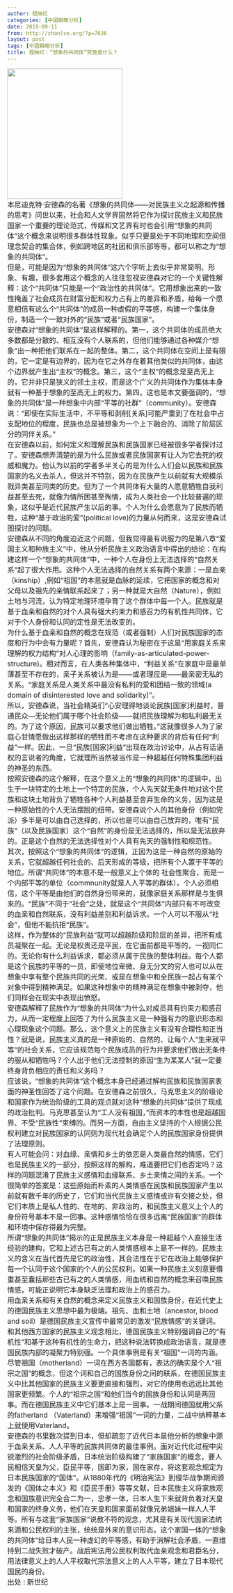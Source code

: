 ```yaml
---
author: 程映红
categories: [中國戰略分析]
date: 2019-09-11
from: http://zhanlve.org/?p=7636
layout: post
tags: [中國戰略分析]
title: 程映红：“想象的共同体”究竟是什么？
---
```


<div id="entry">
<div class="at-above-post addthis_tool" data-url="http://zhanlve.org/?p=7636">
</div>
<div>
<img alt="" class="aligncenter wp-image-7637 size-medium" height="300" sizes="(max-width: 265px) 100vw, 265px" src="http://zhanlve.org/wp-content/uploads/2019/09/108470384-265x300.jpg" srcset="http://zhanlve.org/wp-content/uploads/2019/09/108470384-265x300.jpg 265w, http://zhanlve.org/wp-content/uploads/2019/09/108470384.jpg 441w" width="265"/>
</div>
<div>
</div>
<div>
</div>
<div>
<span style="font-size: 12pt;">
   本尼迪克特·安德森的名著《想象的共同体——对民族主义之起源和传播的思考》问世以来，社会和人文学界固然将它作为探讨民族主义和民族国家一个重要的理论范式，传媒和文艺界有时也会引用“想象的共同体”这个概念来说明很多群体性现象。似乎只要是处于不同地理和空间但理念契合的集合体，例如跨地区的社团和俱乐部等等，都可以称之为“想象的共同体”。
  </span>
</div>
<div>
</div>
<div>
</div>
<div>
</div>
<div>
<span style="font-size: 12pt;">
   但是，可能是因为“想象的共同体”这六个字听上去似乎非常简明、形象、有趣，很多套用这个概念的人往往忽视安德森对它的一个关键性解释：这个“共同体”只能是一个“政治性的共同体”。它用想象出来的一致性掩盖了社会成员在财富分配和权力占有上的差异和矛盾，给每一个愿意相信有这么个“共同体”的成员一种虚假的平等感，构建一个集体身份，制造一个一致对外的“民族”或者“民族国家”。
  </span>
</div>
<div>
<section>
<div>
</div>
<div>
</div>
<div>
<span style="font-size: 12pt;">
     安德森对“想象的共同体”是这样解释的。第一，这个共同体的成员绝大多数都是分散的、相互没有个人联系的，但他们能够通过各种媒介“想象”出一种把他们联系在一起的整体。第二，这个共同体在空间上是有限的，它一定是有边界的，因为在它之外存在着其他类似的共同体，由这个边界就产生出“主权”的概念。第三，这个“主权”的概念是至高无上的，它并非只是狭义的领土主权，而是这个广义的共同体作为集体本身就有一种基于想象的至高无上的权力。第四，这也是本文要强调的，“想象的共同体”是一种想象中内部“平等的社群”（community）。安德森说：“即使在实际生活中，不平等和剥削[关系]可能严重到了在社会中占支配地位的程度，民族也总是被想象为一个上下融合的、消除了阶层区分的同伴关系。”
    </span>
</div>
<div>
</div>
<div>
</div>
<div>
</div>
<div>
<span style="font-size: 12pt;">
     在安德森以前，如何定义和理解民族和民族国家已经被很多学者探讨过了。安德森想弄清楚的是为什么民族或者民族国家有让人为它去死的权威和魔力。他认为以前的学者多半关心的是为什么人们会以民族和民族国家的名义去杀人，但这并不特别，因为在民族产生以前就有大规模杀戮异类甚至同类的历史。但为了一个共同体有大量的人愿意牺牲自我利益甚至去死，就像为情所困甚至殉情，成为人类社会一个比较普遍的现象，这似乎是近代民族产生以后的事。个人为什么会愿意为了民族而牺牲，这种“基于政治的爱”(political love)的力量从何而来，这是安德森试图探讨的问题。
    </span>
</div>
<div>
</div>
<div>
</div>
<div>
<span style="font-size: 12pt;">
     安德森从不同的角度迫近这个问题，但我觉得最有说服力的是第八章“爱国主义和种族主义”中，他从分析民族主义政治语言中得出的结论：在构建这样一个“想象的共同体”中，一种个人在身份上无法选择的“自然关系”起了很大作用。这种个人无法选择的自然关系有两个来源：一是血亲（kinship）,例如“祖国”的本意就是血脉的延续，它把国家的概念和对父母以及祖先的亲情联系起来了；另一种就是大自然（Nature），例如土地与河流，认为特定地理环境孕育了这个群体中每一个人。民族就是基于血亲和自然的对个人具有强大约束力和感召力的有机性共同体，它对于个人身份和认同的定性是无法改变的。
    </span>
</div>
<div>
</div>
<div>
</div>
<div>
<span style="font-size: 12pt;">
     为什么基于血亲和自然的概念在规范（或者强制）人们对民族国家的态度和行为中会有力量呢？首先，安德森认为秘密在于这是“用家庭关系来理解的权力结构”对人心理的影响（family-as-articulated-power-structure)。相对而言，在人类各种集体中，“利益关系”在家庭中是最单薄甚至不存在的，亲子关系被认为是——或者理应是——最亲密无私的关系。“家庭关系是人类关系中最没有私利的爱和团结一致的领域(a domain of disinterested love and solidarity)”。
    </span>
</div>
<div>
</div>
<div>
</div>
<div>
</div>
<div>
<span style="font-size: 12pt;">
     所以，安德森说，当社会精英们“心安理得地谈论民族[国家]利益时，普通民众—无论他们属于哪个社会阶级——就把民族理解为和私利最无关的。为了这个原因，民族可以要求他们做出牺牲。”这就像很多人为了家庭心甘情愿做出这样那样的牺牲而不考虑在这种要求的背后有任何“利益”一样。因此，一旦“民族[国家]利益”出现在政治讨论中，从占有话语权的言说者的角度，它就理所当然被当作是一种超越任何特殊集团利益的神圣的东西。
    </span>
</div>
<div>
</div>
<div>
</div>
<div>
</div>
<div>
<span style="font-size: 12pt;">
     按照安德森的这个解释，在这个意义上的“想象的共同体”的逻辑中，出生于一块特定的土地上一个特定的民族，个人先天就无条件地对这个民族和这块土地背负了牺牲各种个人利益甚至舍弃生命的义务，因为这是一种原始性的个人无法摆脱的纽带。安德森说个人的其他身份（例如党派）多半是可以由自己选择的，所以也是可以由自己放弃的，唯有“民族”（以及民族国家）这个“自然”的身份是无法选择的，所以是无法放弃的。正是这个自然的无法选择性对个人具有先天的强制性和规范性。
    </span>
</div>
<div>
</div>
<div>
</div>
<div>
</div>
<div>
<span style="font-size: 12pt;">
     其次，按照这个“想象的共同体”的逻辑，正因为这是一种自然的原始的关系，它就超越任何社会的、后天形成的等级，把所有个人置于平等的地位。所谓“共同体”的本意不是一般意义上个体的 社会性聚合，而是一个内部平等的单位（commnunity就是人人平等的群体）。个人必须相信，这个平等是由他们的自然身份带来的，就像家庭关系那样是与生俱来的。“民族”不同于“社会”之处，就是这个“共同体”内部只有不可改变的血亲和自然联系，没有利益差别和利益诉求。一个人可以不服从“社会”，但他不能抗拒“民族”。
    </span>
</div>
<div>
</div>
</section>
<section>
<div>
</div>
<div>
</div>
<div>
<span style="font-size: 12pt;">
     这样，作为整体的“民族利益”就可以超越阶级和阶层的差异，把所有成员凝聚在一起。无论是权贵还是平民，在它面前都是平等的，一视同仁的。无论你有什么利益诉求，都必须从属于民族的整体利益。每个人都是这个民族的平等的一员，即使地位卑微、身无分文的穷人也可以从在想象中享有整个民族共同的光荣、或是在想象中和全民族一起占有某个对象中得到精神满足。如果这种想象中的精神满足在想象中被剥夺，他们同样会在现实中表现出愤怒。
    </span>
</div>
<div>
</div>
</section>
<section>
<div>
</div>
<div>
</div>
<div>
<span style="font-size: 12pt;">
     安德森解释了民族作为“想象的共同体”为什么对成员具有约束力和感召力，从而一定程度上回答了为什么民族主义是一种强有力的意识形态和心理现象这个问题。那么，这个意义上的民族主义有没有合理性和正当性？就是说，民族主义真的是一种原始的、自然的、让每个人“生来就平等”的社会关系，它应该规范每个民族成员的行为并要求他们做出无条件的服从和牺牲吗？个人出于他们无法控制的原因“生为某某人”就一定要终身背负相应的责任和义务吗？
    </span>
</div>
<div>
<section>
<div>
</div>
<div>
</div>
<div>
<span style="font-size: 12pt;">
       应该说，“想象的共同体”这个概念本身已经通过解构民族和民族国家表面的神圣性回答了这个问题。在安德森之前很久，马克思主义的阶级论和国家作为统治阶级的工具的观点就对这种“想象的共同体”提供了现成的政治批判。马克思甚至认为“工人没有祖国，”而资本的本性也是超越国界、不受“民族性”束缚的。而另一方面，自由主义坚持的个人根据公民权利建立对民族国家的认同则为现代社会确定个人的民族国家身份提供了法理原则。
      </span>
</div>
<div>
</div>
<div>
</div>
<div>
</div>
<div>
<span style="font-size: 12pt;">
       有人可能会问：对血缘、亲情和乡土的依恋是人类最自然的情感，它们也是民族主义的一部分，按照这样的解构，难道要把它们也否定吗？这样的问题混淆了民族主义感情和血缘联系、乡土亲情之间的关系。一个很简单的答案是：这些原始而朴素的人类情感在民族和民族国家产生以前就有数千年的历史了，它们和当代民族主义感情或许有交接之处，但它们本质上是私人性的、在地的、非政治的，和民族主义意义上个人的身份符号基本不是一回事。这种感情恰恰在很多远离“民族国家”的群体和环境中保存得最为完整。
      </span>
</div>
<div>
</div>
<div>
</div>
<div>
</div>
<div>
<span style="font-size: 12pt;">
       所谓“想象的共同体”揭示的正是民族主义本身是一种超越个人直接生活经验的建构，它和上述古已有之的人类情感根本上是不一样的。民族主义的含义在当代首先是它的政治性，其合法性在于它在政治上能够保护每一个认同于这个国家的个人的公民权利。如果一种民族主义刻意要借重甚至囊括那些古已有之的人类情感，用血统和自然的概念来召唤民族情感，可能正说明它本身缺乏法理和政治上的感召力。
      </span>
</div>
<div>
</div>
</section>
<section>
<div>
</div>
<div>
</div>
<div>
<span style="font-size: 12pt;">
       用血亲关系和有关自然的概念来定义民族主义和国族身份，在近代史上的德国民族主义思想中最为极端。祖先、血和土地（ancestor, blood and soil）是德国民族主义宣传中最常见的激发“民族情感”的关键词。和其他西方国家的民族主义观念相比，德国民族主义特别强调自己的“有机性”和基于这种有机性的生命力，把这种说法转换成政治语言，就是德国民族内部的凝聚力特别强。一个具体事例是有关“祖国”一词的内涵。尽管祖国（motherland）一词在西方各国都有，表达的确实是个人“祖宗之国”的概念，但这个词和自己的国族身份之间的联系，在德国民族主义中比其他国家的民族主义要更直接和强烈，对它的使用也远远比其他国家更频繁。个人的“祖宗之国”和他们当今的国族身份和认同是两回事。而在德国民族主义中它们基本上是一回事。一战期间德国就用父系的fatherland （Vaterland）来增强“祖国”一词的力量，二战中纳粹基本上就使用Vaterland。
      </span>
</div>
<div>
<span style="font-size: 12pt;">
       安德森的书里数次提到日本，但却疏忽了近代日本是他分析的想象中源于血亲关系、人人平等的民族共同体的最佳事例。面对近代化过程中尖锐激烈的社会阶级矛盾，日本统治阶级构建了“家族国家”的概念，要人民相信天皇为父，臣民平等，国即为家，国在家存，将这套观念规定为日本民族国家的“国体”。从1880年代的《明治宪法》到侵华战争期间颁发的《国体之本义》和《臣民手册》等等文献，日本民族主义将家族观念和国族意识完全合二为一，忠孝一体，日本人生下来就背负着对天皇和国家的终身义务，他们在天皇和国家面前就像兄弟姐妹一样人人平等。所有与这套“家族国家”说教不符的观念，尤其是有关现代国家法统来源和公民权利的主张，统统是外来的意识形态。这个家国一体的“想象的共同体”给日本人民一种虚幻的平等感，有助于消解社会矛盾，一直维持到二战失败才破产。战后宪法用公民权利取代血亲观念和君臣名分，用法律意义上的人人平权取代宗法意义上的人人平等，建立了日本现代国民的身份。
      </span>
</div>
</section>
<div>
</div>
</div>
</section>
</div>
<div>
</div>
<div>
<span style="font-size: 12pt;">
   出处 : 新世纪
  </span>
</div>
<div>
</div>
<!-- AddThis Advanced Settings above via filter on the_content -->
<!-- AddThis Advanced Settings below via filter on the_content -->
<!-- AddThis Advanced Settings generic via filter on the_content -->
<!-- AddThis Share Buttons above via filter on the_content -->
<!-- AddThis Share Buttons below via filter on the_content -->
<div class="at-below-post addthis_tool" data-url="http://zhanlve.org/?p=7636">
</div>
<!-- AddThis Share Buttons generic via filter on the_content -->
</div>
